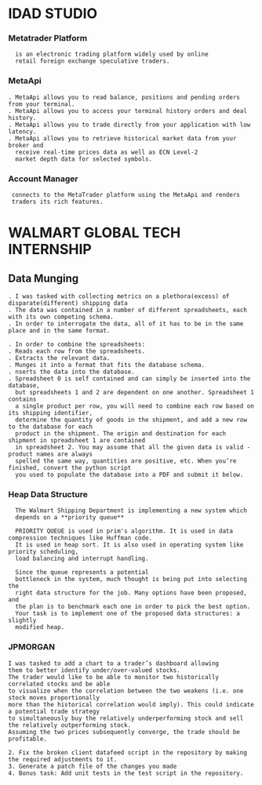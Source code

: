 #     IDAD STUDIO

###   Metatrader Platform 
      is an electronic trading platform widely used by online
      retail foreign exchange speculative traders.
###   MetaApi
    . MetaApi allows you to read balance, positions and pending orders from your terminal.
    . MetaApi allows you to access your terminal history orders and deal history.
    . MetaApi allows you to trade directly from your application with low latency.
    . MetaApi allows you to retrieve historical market data from your broker and 
      receive real-time prices data as well as ECN Level-2 
      market depth data for selected symbols.

###  Account Manager
     connects to the MetaTrader platform using the MetaApi and renders
     traders its rich features.

#     WALMART GLOBAL TECH INTERNSHIP

##    Data Munging
    . I was tasked with collecting metrics on a plethora(excess) of disparate(different) shipping data
    . The data was contained in a number of different spreadsheets, each with its own competing schema.
    . In order to interrogate the data, all of it has to be in the same place and in the same format. 

    . In order to combine the spreadsheets:
    . Reads each row from the spreadsheets.
    . Extracts the relevant data.
    . Munges it into a format that fits the database schema.
    . nserts the data into the database.
    . Spreadsheet 0 is self contained and can simply be inserted into the database, 
      but spreadsheets 1 and 2 are dependent on one another. Spreadsheet 1 contains 
      a single product per row, you will need to combine each row based on its shipping identifier, 
      determine the quantity of goods in the shipment, and add a new row to the database for each 
      product in the shipment. The origin and destination for each shipment in spreadsheet 1 are contained 
      in spreadsheet 2. You may assume that all the given data is valid - product names are always 
      spelled the same way, quantities are positive, etc. When you’re finished, convert the python script  
      you used to populate the database into a PDF and submit it below. 

###   Heap Data Structure
      The Walmart Shipping Department is implementing a new system which  
      depends on a **priority queue**

      PRIORITY QUEUE is used in prim's algorithm. It is used in data compression techniques like Huffman code. 
      It is used in heap sort. It is also used in operating system like priority scheduling, 
      load balancing and interrupt handling.

      Since the queue represents a potential
      bottleneck in the system, much thought is being put into selecting the 
      right data structure for the job. Many options have been proposed, and 
      the plan is to benchmark each one in order to pick the best option. 
      Your task is to implement one of the proposed data structures: a slightly 
      modified heap. 

### JPMORGAN
    I was tasked to add a chart to a trader’s dashboard allowing 
    them to better identify under/over-valued stocks.
    The trader would like to be able to monitor two historically correlated stocks and be able
    to visualize when the correlation between the two weakens (i.e. one stock moves proportionally
    more than the historical correlation would imply). This could indicate a potential trade strategy
    to simultaneously buy the relatively underperforming stock and sell the relatively outperforming stock. 
    Assuming the two prices subsequently converge, the trade should be profitable.

    2. Fix the broken client datafeed script in the repository by making the required adjustments to it.
    3. Generate a patch file of the changes you made
    4. Bonus task: Add unit tests in the test script in the repository.

    



